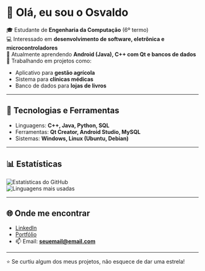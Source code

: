 # 👋 Olá, eu sou o Osvaldo

🎓 Estudante de **Engenharia da Computação** (6º termo)  
💻 Interessado em **desenvolvimento de software, eletrônica e microcontroladores**  
🌱 Atualmente aprendendo **Android (Java), C++ com Qt e bancos de dados**  
🚀 Trabalhando em projetos como:
- Aplicativo para **gestão agrícola**  
- Sistema para **clínicas médicas**  
- Banco de dados para **lojas de livros**

---

## 🔧 Tecnologias e Ferramentas
- Linguagens: **C++, Java, Python, SQL**  
- Ferramentas: **Qt Creator, Android Studio, MySQL**  
- Sistemas: **Windows, Linux (Ubuntu, Debian)**  

---

## 📊 Estatísticas
![Estatísticas do GitHub](https://github-readme-stats.vercel.app/api?username=SEU-USUARIO&show_icons=true&theme=dracula)  
![Linguagens mais usadas](https://github-readme-stats.vercel.app/api/top-langs/?username=SEU-USUARIO&layout=compact&theme=dracula)

---

## 🌐 Onde me encontrar
- [LinkedIn](https://www.linkedin.com)  
- [Portfólio](https://github.com/SEU-USUARIO)  
- 📫 Email: **seuemail@email.com**

---
⭐ Se curtiu algum dos meus projetos, não esquece de dar uma estrela!


<!--
**osvaldo-alves-de-brito/osvaldo-alves-de-brito** is a ✨ _special_ ✨ repository because its `README.md` (this file) appears on your GitHub profile.

Here are some ideas to get you started:

- 🔭 I’m currently working on ...
- 🌱 I’m currently learning ...
- 👯 I’m looking to collaborate on ...
- 🤔 I’m looking for help with ...
- 💬 Ask me about ...
- 📫 How to reach me: ...
- 😄 Pronouns: ...
- ⚡ Fun fact: ...
-->
